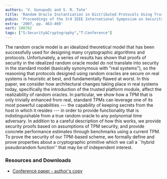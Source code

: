 ```yaml
---
authors: 'V. Gunupudi and S. R. Tate'
title: 'Random Oracle Instantiation in Distributed Protocols Using Trusted Platform Modules'
pubin: 'Proceedings of the 3rd IEEE International Symposium on Security in Networks and Distributed Systems (SSNDS) - part of the 21st International Conference on Advanced Information Networking and Applications Workshops'
extra: '2007, pp. 463-469'
sort: 200702
tags: ["S:Security&Cryptography","T:Conference"]
---
```

The random oracle model is an idealized theoretical model that has
been successfully used for designing many cryptographic algorithms and
protocols.  Unfortunately, a series of results has shown that proofs
of security in the idealized random oracle model do not translate into
security in the standard model (basically synonymous with "real
systems"), so the reasoning that protocols designed using random
oracles are secure on real systems is heuristic at best, and
fundamentally flawed at worst.  In this paper, we consider how
architectural changes taking place in real systems today, specifically
the introduction of the trusted platform module, affect the
realizability of random oracles.  In particular, we show how a TPM
that is only trivially enhanced from real, standard TPMs can leverage
one of its most powerful capabilities --- the capability of keeping
secrets from the host in which it resides --- in order to provide
functionality that is indistinguishable from a true random oracle to
any polynomial time adversary. In addition to a careful description of how this works, we provide security proofs based on assumptions of
TPM security, and provide concrete performance estimates through
benchmarks using a current TPM. To prove the security of our TPM-based scheme, we formally define and prove properties about a cryptographic primitive which we call a
``hybrid pseudorandom function'' that may be of independent interest.


### Resources and Downloads

* [Conference paper - author's copy](/publications/SSNDS-Oracles.pdf)
